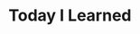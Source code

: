 Today I Learned
=================================================================================================
